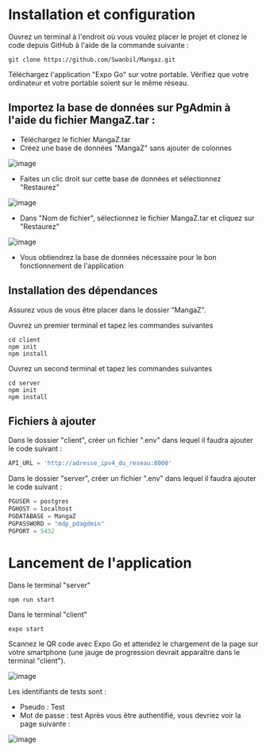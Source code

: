 # Installation et configuration #
Ouvrez un terminal à l'endroit où vous voulez placer le projet et clonez le code depuis GitHub à l'aide de la commande suivante  :
```shell
git clone https://github.com/Swanbil/Mangaz.git
```
Téléchargez l'application "Expo Go" sur votre portable.
Vérifiez que votre ordinateur et votre portable soient sur le même réseau.

## Importez la base de données sur PgAdmin à l'aide du fichier MangaZ.tar : ##
- Téléchargez le fichier MangaZ.tar
- Créez une base de données "MangaZ" sans ajouter de colonnes

![image](https://user-images.githubusercontent.com/61740337/228588496-f237803a-5b21-4096-9265-e70f5f764923.png)
- Faites un clic droit sur cette base de données et sélectionnez "Restaurez"

![image](https://user-images.githubusercontent.com/61740337/228582188-9ac7237b-7bc5-4b73-971f-45f717f538dc.png)
- Dans "Nom de fichier", sélectionnez le fichier MangaZ.tar et cliquez sur "Restaurez"

![image](https://user-images.githubusercontent.com/61740337/228588664-a5a9a4fd-823e-4dd1-9356-4947b8aba2ac.png)
- Vous obtiendrez la base de données nécessaire pour le bon fonctionnement de l'application

## Installation des dépendances ##
Assurez vous de vous être placer dans le dossier "MangaZ".

Ouvrez un premier terminal et tapez les commandes suivantes
```shell
cd client
npm init
npm install
```
Ouvrez un second terminal et tapez les commandes suivantes
```shell
cd server
npm init
npm install
```

## Fichiers à ajouter ##
Dans le dossier "client", créer un fichier ".env" dans lequel il faudra ajouter le code suivant :
```python
API_URL = 'http://adresse_ipv4_du_reseau:8000'
```
Dans le dossier "server", créer un fichier ".env" dans lequel il faudra ajouter le code suivant :
```python
PGUSER = postgres
PGHOST = localhost
PGDATABASE = MangaZ
PGPASSWORD = "mdp_pdagdmin"
PGPORT = 5432
```    

# Lancement de l'application #
Dans le terminal "server"
```shell
npm run start
```
Dans le terminal "client"
```shell
expo start
```
Scannez le QR code avec Expo Go et attendez le chargement de la page sur votre smartphone (une jauge de progression devrait apparaître dans le terminal "client").

![image](https://user-images.githubusercontent.com/61740337/228586983-2472ddb3-03c9-4c29-901c-e77cce0ba1f4.png)

Les identifiants de tests sont :
- Pseudo : Test
- Mot de passe : test
Après vous être authentifié, vous devriez voir la page suivante :

![image](https://user-images.githubusercontent.com/61740337/228588242-2c6fdb5f-ca59-4f1d-9aef-8aac2ac08dfa.png)




